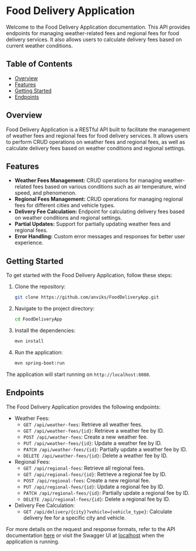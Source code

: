 # Food Delivery Application

Welcome to the Food Delivery Application documentation. This API provides endpoints for managing weather-related fees
and
regional fees for food delivery services. It also allows users to calculate delivery fees based on current weather
conditions.

## Table of Contents

- [Overview](#overview)
- [Features](#features)
- [Getting Started](#getting-started)
- [Endpoints](#endpoints)

## Overview

Food Delivery Application is a RESTful API built to facilitate the management of weather fees and regional fees for food
delivery services. It allows users to perform CRUD operations on weather fees and regional fees, as well as calculate
delivery fees based on weather conditions and regional settings.

## Features

- **Weather Fees Management:** CRUD operations for managing weather-related fees based on various conditions such as air
  temperature, wind speed, and phenomenon.
- **Regional Fees Management:** CRUD operations for managing regional fees for different cities and vehicle types.
- **Delivery Fee Calculation:** Endpoint for calculating delivery fees based on weather conditions and regional
  settings.
- **Partial Updates:** Support for partially updating weather fees and regional fees.
- **Error Handling:** Custom error messages and responses for better user experience.

## Getting Started

To get started with the Food Delivery Application, follow these steps:

1. Clone the repository:
    ```bash
    git clone https://github.com/anviks/FoodDeliveryApp.git
    ```
2. Navigate to the project directory:
    ```bash
    cd FoodDeliveryApp
    ```
3. Install the dependencies:
    ```bash
    mvn install
    ```
4. Run the application:
    ```bash
    mvn spring-boot:run
    ```

The application will start running on `http://localhost:8080`.

## Endpoints

The Food Delivery Application provides the following endpoints:

- Weather Fees:
    - `GET /api/weather-fees`: Retrieve all weather fees.
    - `GET /api/weather-fees/{id}`: Retrieve a weather fee by ID.
    - `POST /api/weather-fees`: Create a new weather fee.
    - `PUT /api/weather-fees/{id}`: Update a weather fee by ID.
    - `PATCH /api/weather-fees/{id}`: Partially update a weather fee by ID.
    - `DELETE /api/weather-fees/{id}`: Delete a weather fee by ID.
- Regional Fees:
    - `GET /api/regional-fees`: Retrieve all regional fees.
    - `GET /api/regional-fees/{id}`: Retrieve a regional fee by ID.
    - `POST /api/regional-fees`: Create a new regional fee.
    - `PUT /api/regional-fees/{id}`: Update a regional fee by ID.
    - `PATCH /api/regional-fees/{id}`: Partially update a regional fee by ID.
    - `DELETE /api/regional-fees/{id}`: Delete a regional fee by ID.
- Delivery Fee Calculation:
    - `GET /api/delivery/{city}?vehicle={vehicle_type}`: Calculate delivery fee for a specific city and vehicle.

For more details on the request and response formats,
refer to the API documentation [here](src/main/resources/static/food-delivery-api.yaml)
or visit the Swagger UI at [localhost](http://localhost:8080/swagger-ui/index.html) when the application is running.
